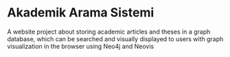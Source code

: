# Akademik Arama Sistemi

A website project about storing academic articles and theses in a graph database, which can be searched and visually displayed to users with graph visualization in the browser using Neo4j and Neovis
